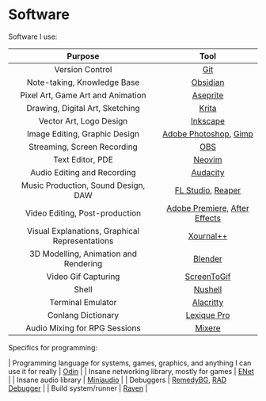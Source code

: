 # Software

Software I use:

| Purpose | Tool |
| :-----: | :--: |
| Version Control | [Git](https://git-scm.com) |
| Note-taking, Knowledge Base | [Obsidian](https://obsidian.md) |
| Pixel Art, Game Art and Animation | [Aseprite](https://www.aseprite.org) |
| Drawing, Digital Art, Sketching | [Krita](https://krita.org/en/) |
| Vector Art, Logo Design | [Inkscape](https://inkscape.org) |
| Image Editing, Graphic Design | [Adobe Photoshop](https://www.adobe.com/products/photoshop.html), [Gimp](https://www.gimp.org/) |
| Streaming, Screen Recording | [OBS](https://obsproject.com) |
| Text Editor, PDE | [Neovim](https://neovim.io) |
| Audio Editing and Recording | [Audacity](https://www.audacityteam.org) |
| Music Production, Sound Design, DAW | [FL Studio](https://www.image-line.com/fl-studio/), [Reaper](https://www.reaper.fm/) |
| Video Editing, Post-production | [Adobe Premiere](https://www.adobe.com/products/premiere.html), [After Effects](https://www.adobe.com/products/aftereffects.html) |
| Visual Explanations, Graphical Representations | [Xournal++](https://xournalpp.github.io) |
| 3D Modelling, Animation and Rendering | [Blender](https://www.blender.org) |
| Video Gif Capturing | [ScreenToGif](https://github.com/NickeManarin/ScreenToGif/) |
| Shell | [Nushell](http://www.nushell.sh) |
| Terminal Emulator | [Alacritty](https://alacritty.org/) |
| Conlang Dictionary | [Lexique Pro](https://software.sil.org/lexiquepro/) |
| Audio Mixing for RPG Sessions | [Mixere](https://mixere.sourceforge.net/) |

Specifics for programming:

| Programming language for systems, games, graphics, and anything I can use it for really | [Odin](https://odin-lang.org/) |
| Insane networking library, mostly for games | [ENet](http://enet.bespin.org/index.html) |
| Insane audio library | [Miniaudio](https://miniaud.io/index.html) |
| Debuggers | [RemedyBG](https://remedybg.handmade.network/), [RAD Debugger](https://github.com/EpicGamesExt/raddebugger) |
| Build system/runner | [Raven](https://github.com/volatusveritas/raven) |
